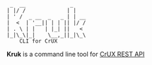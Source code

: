  	 _  __              _    
 	| |/ /             | |   
 	| ' /  _ __  _   _ | | __
 	|  <  | '__|| | | || |/ /
 	| . \ | |   | |_| ||   < 
 	|_|\_\|_|    \__,_||_|\_\
        CLI for CrUX

**Kruk** is a command line tool for [CrUX REST API](https://developers.google.com/web/tools/chrome-user-experience-report/api/guides/getting-started)
